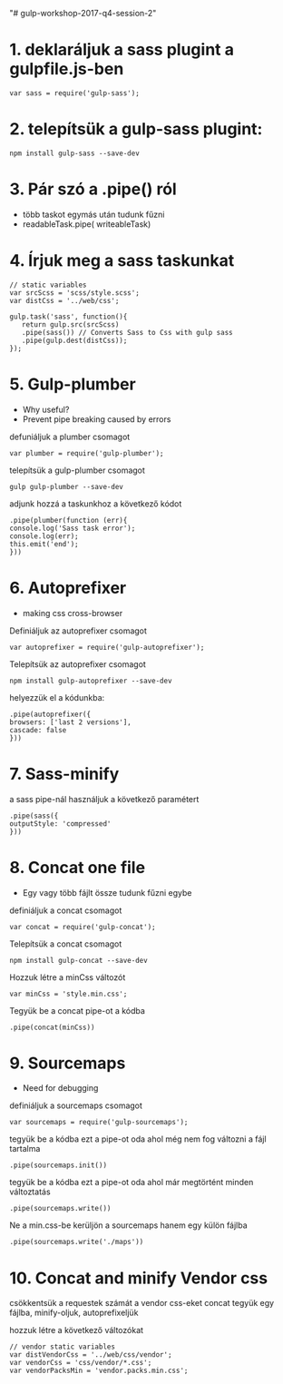 "# gulp-workshop-2017-q4-session-2"

# 1. deklaráljuk a sass plugint a gulpfile.js-ben
```
var sass = require('gulp-sass');
```

# 2. telepítsük a gulp-sass plugint:
```
npm install gulp-sass --save-dev
```

# 3. Pár szó a .pipe() ról
* több taskot egymás után tudunk fűzni
* readableTask.pipe( writeableTask)

# 4. Írjuk meg a sass taskunkat
```
// static variables
var srcScss = 'scss/style.scss';
var distCss = '../web/css';

gulp.task('sass', function(){
   return gulp.src(srcScss)
   .pipe(sass()) // Converts Sass to Css with gulp sass
   .pipe(gulp.dest(distCss));
});
```

# 5. Gulp-plumber
* Why useful? 
* Prevent pipe breaking caused by errors

defuniáljuk a plumber csomagot

```var plumber = require('gulp-plumber');```

telepítsük a gulp-plumber csomagot

```gulp gulp-plumber --save-dev```

adjunk hozzá a taskunkhoz a következő kódot

```
.pipe(plumber(function (err){
console.log('Sass task error');
console.log(err);
this.emit('end');
}))
```

# 6. Autoprefixer
* making css cross-browser

Definiáljuk az autoprefixer csomagot

```
var autoprefixer = require('gulp-autoprefixer');
```

Telepítsük az autoprefixer csomagot

```
npm install gulp-autoprefixer --save-dev
```

helyezzük el a kódunkba:

```
.pipe(autoprefixer({
browsers: ['last 2 versions'],
cascade: false
}))
```

# 7. Sass-minify
a sass pipe-nál használjuk a következő paramétert

```
.pipe(sass({
outputStyle: 'compressed'
}))
```

# 8. Concat one file

* Egy vagy több fájlt össze tudunk fűzni egybe

definiáljuk a concat csomagot

```
var concat = require('gulp-concat');
```

Telepítsük a concat csomagot

```
npm install gulp-concat --save-dev
```

Hozzuk létre a minCss változót

```
var minCss = 'style.min.css';
```

Tegyük be a concat pipe-ot a kódba

```.pipe(concat(minCss))```

# 9. Sourcemaps

* Need for debugging

definiáljuk a sourcemaps csomagot

```
var sourcemaps = require('gulp-sourcemaps');
```

tegyük be a kódba ezt a pipe-ot oda ahol még nem fog változni a fájl tartalma

```
.pipe(sourcemaps.init())
```

tegyük be a kódba ezt a pipe-ot oda ahol már megtörtént minden változtatás

```
.pipe(sourcemaps.write())
```

Ne a min.css-be kerüljön a sourcemaps hanem egy külön fájlba

```
.pipe(sourcemaps.write('./maps'))
```

# 10. Concat and minify Vendor css
csökkentsük a requestek számát a vendor css-eket concat tegyük egy fájlba, minify-oljuk, autoprefixeljük

hozzuk létre a következő változókat
```
// vendor static variables
var distVendorCss = '../web/css/vendor';
var vendorCss = 'css/vendor/*.css';
var vendorPacksMin = 'vendor.packs.min.css';
```